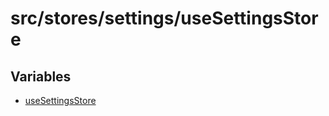 # src/stores/settings/useSettingsStore

## Variables

- [useSettingsStore](variables/useSettingsStore.md)
